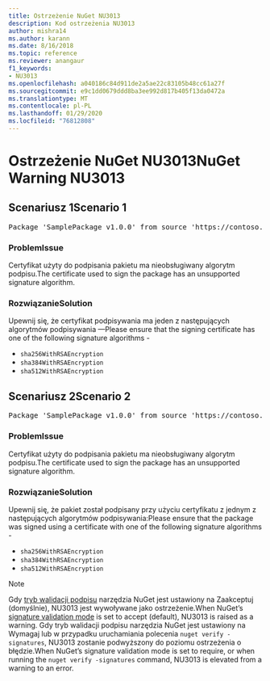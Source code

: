 ```yaml
---
title: Ostrzeżenie NuGet NU3013
description: Kod ostrzeżenia NU3013
author: mishra14
ms.author: karann
ms.date: 8/16/2018
ms.topic: reference
ms.reviewer: anangaur
f1_keywords:
- NU3013
ms.openlocfilehash: a040186c84d911de2a5ae22c83105b48cc61a27f
ms.sourcegitcommit: e9c1dd0679ddd8ba3ee992d817b405f13da0472a
ms.translationtype: MT
ms.contentlocale: pl-PL
ms.lasthandoff: 01/29/2020
ms.locfileid: "76812808"
---
```

# <a name="nuget-warning-nu3013"></a><span data-ttu-id="61523-103">Ostrzeżenie NuGet NU3013</span><span class="sxs-lookup"><span data-stu-id="61523-103">NuGet Warning NU3013</span></span>

## <a name="scenario-1"></a><span data-ttu-id="61523-104">Scenariusz 1</span><span class="sxs-lookup"><span data-stu-id="61523-104">Scenario 1</span></span>

<pre>Package 'SamplePackage v1.0.0' from source 'https://contoso.com/index.json': The signing certificate has an unsupported signature algorithm.</pre>

### <a name="issue"></a><span data-ttu-id="61523-105">Problem</span><span class="sxs-lookup"><span data-stu-id="61523-105">Issue</span></span>

<span data-ttu-id="61523-106">Certyfikat użyty do podpisania pakietu ma nieobsługiwany algorytm podpisu.</span><span class="sxs-lookup"><span data-stu-id="61523-106">The certificate used to sign the package has an unsupported signature algorithm.</span></span>


### <a name="solution"></a><span data-ttu-id="61523-107">Rozwiązanie</span><span class="sxs-lookup"><span data-stu-id="61523-107">Solution</span></span>

<span data-ttu-id="61523-108">Upewnij się, że certyfikat podpisywania ma jeden z następujących algorytmów podpisywania —</span><span class="sxs-lookup"><span data-stu-id="61523-108">Please ensure that the signing certificate has one of the following signature algorithms -</span></span> 
* `sha256WithRSAEncryption`
* `sha384WithRSAEncryption`
* `sha512WithRSAEncryption`



## <a name="scenario-2"></a><span data-ttu-id="61523-109">Scenariusz 2</span><span class="sxs-lookup"><span data-stu-id="61523-109">Scenario 2</span></span>

<pre>Package 'SamplePackage v1.0.0' from source 'https://contoso.com/index.json': The primary signature's certificate has an unsupported signature algorithm.</pre>

### <a name="issue"></a><span data-ttu-id="61523-110">Problem</span><span class="sxs-lookup"><span data-stu-id="61523-110">Issue</span></span>

<span data-ttu-id="61523-111">Certyfikat użyty do podpisania pakietu ma nieobsługiwany algorytm podpisu.</span><span class="sxs-lookup"><span data-stu-id="61523-111">The certificate used to sign the package has an unsupported signature algorithm.</span></span>


### <a name="solution"></a><span data-ttu-id="61523-112">Rozwiązanie</span><span class="sxs-lookup"><span data-stu-id="61523-112">Solution</span></span>

<span data-ttu-id="61523-113">Upewnij się, że pakiet został podpisany przy użyciu certyfikatu z jednym z następujących algorytmów podpisywania:</span><span class="sxs-lookup"><span data-stu-id="61523-113">Please ensure that the package was signed using a certificate with one of the following signature algorithms -</span></span> 
* `sha256WithRSAEncryption`
* `sha384WithRSAEncryption`
* `sha512WithRSAEncryption`


> [!Note]
> <span data-ttu-id="61523-114">Gdy [tryb walidacji podpisu](../../consume-packages/installing-signed-packages.md#configure-package-signature-requirements) narzędzia NuGet jest ustawiony na Zaakceptuj (domyślnie), NU3013 jest wywoływane jako ostrzeżenie.</span><span class="sxs-lookup"><span data-stu-id="61523-114">When NuGet’s [signature validation mode](../../consume-packages/installing-signed-packages.md#configure-package-signature-requirements) is set to accept (default), NU3013 is raised as a warning.</span></span> <span data-ttu-id="61523-115">Gdy tryb walidacji podpisu narzędzia NuGet jest ustawiony na Wymagaj lub w przypadku uruchamiania polecenia `nuget verify -signatures`, NU3013 zostanie podwyższony do poziomu ostrzeżenia o błędzie.</span><span class="sxs-lookup"><span data-stu-id="61523-115">When NuGet’s signature validation mode is set to require, or when running the `nuget verify -signatures` command, NU3013 is elevated from a warning to an error.</span></span> 

